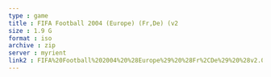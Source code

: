 ```yaml
---
type : game
title : FIFA Football 2004 (Europe) (Fr,De) (v2
size : 1.9 G
format : iso
archive : zip
server : myrient
link2 : FIFA%20Football%202004%20%28Europe%29%20%28Fr%2CDe%29%20%28v2.00%29
---
```

